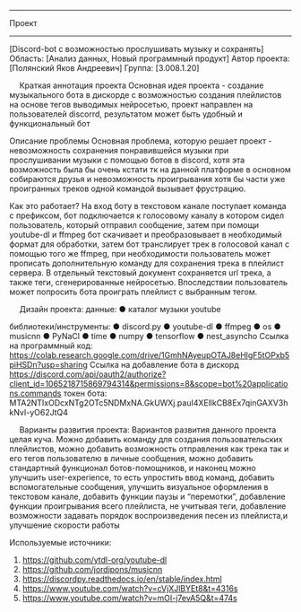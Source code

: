 ____________________________________________________________________________________
Проект
______________________________________________________________________________________

[Discord-bot с возможностью прослушивать музыку и сохранять]
Область: [Анализ данных, Новый программный продукт]
Автор проекта:
[Полянский Яков Андреевич]
Группа:
[3.008.1.20]


 
Краткая аннотация проекта 
Основная идея проекта - создание музыкального бота в дискорде с возможностью создания плейлистов на основе тегов выводимых нейросетью, проект направлен на пользователей discorrd, результатом может быть удобный и функциональный бот


Описание проблемы 
Основная проблема, которую решает проект - невозможность сохранения понравившейся музыки при прослушивании музыки с помощью ботов в discord, хотя эта возможность была бы очень кстати тк на данной платформе в основном собираются друзья и невозможность проигрывания хотя бы части уже проигранных треков одной командой вызывает фрустрацию.
 
Как это работает?
На вход боту в текстовом канале поступает команда с префиксом, бот подключается к голосовому каналу в котором сидел пользователь, который отправил сообщение, затем при помощи youtube-dl и ffmpeg бот скачивает и преобразовывает в необходимый формат для обработки, затем бот транслирует трек в голосовой канал с помощью того же ffmpeg, при необходимости пользователь может прописать дополнительную команду для сохранения трека в плейлист сервера. В отдельный текстовый документ сохраняется url трека, а также теги, сгенерированные нейросетью. Впоследствии пользователь может попросить бота проиграть плейлист с выбранным тегом.
 
 
Дизайн проекта:
данные: 
●	каталог музыки youtube

библиотеки/инструменты:
●	discord.py
●	youtube-dl
●	ffmpeg
●	os
●	musicnn
●	PyNaCl
●	time
●	numpy
●	tensorflow
●	nest_asyncho
Ссылка на программный код:
https://colab.research.google.com/drive/1GmhNAyeupOTAJ8eHlgF5tOPxb5piHSDn?usp=sharing
Ссылка на добавление бота в дискорд
https://discord.com/api/oauth2/authorize?client_id=1065218715869794314&permissions=8&scope=bot%20applications.commands
токен бота: MTA2NTIxODcxNTg2OTc5NDMxNA.GkUWXj.pauI4XEllkCB8Ex7qinGAXV3hkNvI-yO62JtQ4

 
Варианты развития проекта:
Вариантов развития данного проекта целая куча. Можно добавить команду для создания пользовательских плейлистов, можно добавить возможность отправления как трека так и его тегов пользователю в личные сообщения,
можно добавить стандартный функционал ботов-помощников, и наконец можно улучшить user-experience, то есть упростить ввод команд, добавить вспомогательные сообщения, улучшить визуальное оформления в текстовом канале,
добавить функции паузы и “перемотки”, добавление функции проигрывания всего плейлиста, не учитывая теги, добавление возможности задавать порядок воспроизведения песен из плейлиста,и улучшение скорости работы




Используемые источники:
1.	https://github.com/ytdl-org/youtube-dl
2.	https://github.com/jordipons/musicnn
3.	https://discordpy.readthedocs.io/en/stable/index.html
4.	https://www.youtube.com/watch?v=cVjXJlBYEt8&t=4316s
5.	https://www.youtube.com/watch?v=mOI-j7evA5Q&t=474s


